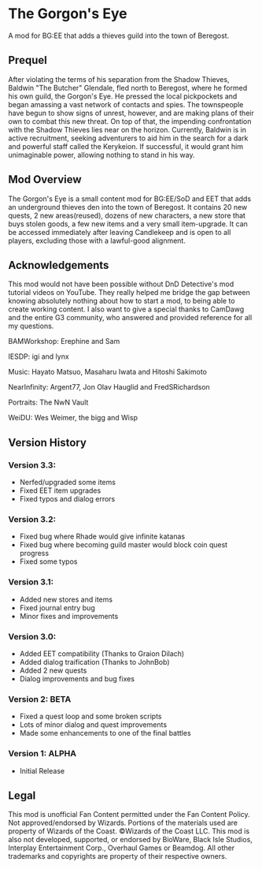 # The Gorgon's Eye
A mod for BG:EE that adds a thieves guild into the town of Beregost.
<h2>Prequel</h2>
<p>After violating the terms of his separation from the Shadow Thieves, Baldwin
"The Butcher" Glendale, fled north to Beregost, where he formed his own guild,
the Gorgon's Eye. He pressed the local pickpockets and began amassing a vast
network of contacts and spies. The townspeople have begun to show signs of
unrest, however, and are making plans of their own to combat this new threat.
On top of that, the impending confrontation with the Shadow Thieves lies near
on the horizon. Currently, Baldwin is in active recruitment, seeking
adventurers to aid him in the search for a dark and powerful staff called the
Kerykeion. If successful, it would grant him unimaginable power, allowing
nothing to stand in his way.</p>

<h2>Mod Overview</h2>
<p>The Gorgon's Eye is a small content mod for BG:EE/SoD and EET that adds an
underground thieves den into the town of Beregost. It contains 20 new quests,
2 new areas(reused), dozens of new characters, a new store that buys stolen
goods, a few new items and a very small item-upgrade. It can be accessed
immediately after leaving Candlekeep and is open to all players, excluding
those with a lawful-good alignment.</p>

<h2>Acknowledgements</h2>
<p>This mod would not have been possible without DnD Detective's mod tutorial 
videos on YouTube. They really helped me bridge the gap between knowing
absolutely nothing about how to start a mod, to being able to create working
content. I also want to give a special thanks to CamDawg and the entire G3 community,
who answered and provided reference for all my questions.</p>

BAMWorkshop: Erephine and Sam

IESDP: igi and lynx

Music: Hayato Matsuo, Masaharu Iwata and Hitoshi Sakimoto

NearInfinity: Argent77, Jon Olav Hauglid and FredSRichardson

Portraits: The NwN Vault  

WeiDU: Wes Weimer, the bigg and Wisp

<h2>Version History</h2>
<h3>Version 3.3:</h3>
<ul>
  <li>Nerfed/upgraded some items</li>
  <li>Fixed EET item upgrades</li>
  <li>Fixed typos and dialog errors</li>
 </ul>
<h3>Version 3.2:</h3>
<ul>
  <li>Fixed bug where Rhade would give infinite katanas</li>
  <li>Fixed bug where becoming guild master would block coin quest progress</li>
  <li>Fixed some typos</li>
 </ul>

<h3>Version 3.1:</h3>
<ul>
  <li>Added new stores and items</li>
  <li>Fixed journal entry bug</li>
  <li>Minor fixes and improvements</li>
 </ul>
 
<h3>Version 3.0:</h3>
<ul>
  <li>Added EET compatibility (Thanks to Graion Dilach)</li>
  <li>Added dialog traification (Thanks to JohnBob)</li>
  <li>Added 2 new quests</li>
  <li>Dialog improvements and bug fixes</li>
 </ul>
 
<h3>Version 2: BETA</h3>
<ul>
  <li>Fixed a quest loop and some broken scripts</li>
  <li>Lots of minor dialog and quest improvements</li>
  <li>Made some enhancements to one of the final battles</li>
 </ul>

<h3>Version 1: ALPHA</h3>
<ul>
  <li>Initial Release</li>
</ul>

<h2>Legal</h2>
<p>This mod is unofficial Fan Content permitted under the Fan Content Policy. Not
approved/endorsed by Wizards. Portions of the materials used are property of
Wizards of the Coast. ©Wizards of the Coast LLC. This mod is also not
developed, supported, or endorsed by BioWare, Black Isle Studios, Interplay
Entertainment Corp., Overhaul Games or Beamdog. All other trademarks and
copyrights are property of their respective owners.</p>
